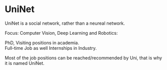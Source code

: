# UniNet

UniNet is a social network, rather than a neureal network.

Focus: Computer Vision, Deep Learning and Robotics:

PhD, Visiting positions in academia.   
Full-time Job as well Internships in Industry.


Most of the job positions can be reached/recommended by Uni, that is why it is named UniNet.

